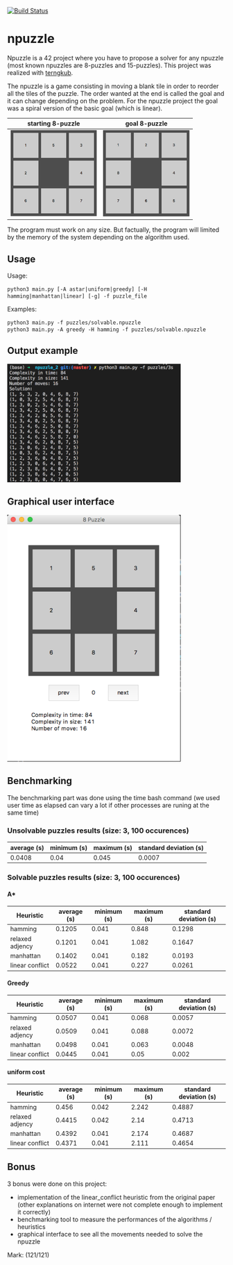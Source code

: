 [![Build Status](https://travis-ci.org/fxbabin/npuzzle.png)](https://travis-ci.org/fxbabin/npuzzle)

# npuzzle

Npuzzle is a 42 project where you have to propose a solver for any npuzzle (most known npuzzles are 8-puzzles and 15-puzzles). This project was realized with [terngkub](https://github.com/terngkub).

The npuzzle is a game consisting in moving a blank tile in order to reorder all the tiles of the puzzle. The order wanted at the end is called the goal and it can change depending on the problem. For the npuzzle project the goal was a spiral version of the basic goal (which is linear).

starting 8-puzzle             |  goal 8-puzzle
:-------------------------:|:-------------------------:
<img src="imgs/start_8puzzle.png" alt="drawing" width="200"/>  |  <img src="imgs/goal_8puzzle.png" alt="drawing" width="200"/>

The program must work on any size. But factually, the program will limited by the memory of the system depending on the algorithm used.

## Usage



Usage:
```
python3 main.py [-A astar|uniform|greedy] [-H hamming|manhattan|linear] [-g] -f puzzle_file
```

Examples:
```
python3 main.py -f puzzles/solvable.npuzzle
python3 main.py -A greedy -H hamming -f puzzles/solvable.npuzzle
```
## Output example

<img src="imgs/npuzzle_result.png" alt="drawing" width="400"/>

## Graphical user interface

<img src="imgs/nuzzle_gui.png" alt="drawing" width="400"/>

## Benchmarking

The benchmarking part was done using the time bash command (we used user time as elapsed can vary a lot if other processes are runing at the same time)

### Unsolvable puzzles results (size: 3, 100 occurences)

| average (s) | minimum (s) | maximum (s) | standard deviation (s) |
| -------- | -------------- | ----- | --- |
| 0.0408 | 0.04 | 0.045 | 0.0007 |

### Solvable puzzles results (size: 3, 100 occurences)

#### A*
 Heuristic | average (s) | minimum (s) | maximum (s) | standard deviation (s) |
| --------- | ----------- | ----------- | ----------- | ---------------------- |
| hamming   | 0.1205 | 0.041 | 0.848 | 0.1298 |
| relaxed adjency | 0.1201 | 0.041 | 1.082 | 0.1647 |
| manhattan | 0.1402 | 0.041 | 0.182 | 0.0193 |
| linear conflict | 0.0522 | 0.041 | 0.227 | 0.0261 |

#### Greedy
| Heuristic | average (s) | minimum (s) | maximum (s) | standard deviation (s) |
| --------- | ----------- | ----------- | ----------- | ---------------------- |
| hamming | 0.0507 | 0.041 | 0.068 | 0.0057 |
| relaxed adjency | 0.0509 | 0.041 | 0.088 | 0.0072 |
| manhattan | 0.0498 | 0.041 | 0.063 | 0.0048 |
| linear conflict | 0.0445 | 0.041 | 0.05 | 0.002 |

#### uniform cost

| Heuristic | average (s) | minimum (s) | maximum (s) | standard deviation (s) |
| --------- | ----------- | ----------- | ----------- | ---------------------- |
| hamming | 0.456 | 0.042 | 2.242 | 0.4887 |
| relaxed adjency | 0.4415 | 0.042 | 2.14 | 0.4713 |
| manhattan | 0.4392 | 0.041 | 2.174 | 0.4687 |
| linear conflict | 0.4371 | 0.041 | 2.111 | 0.4654 |

## Bonus

3 bonus were done on this project:
- implementation of the linear_conflict heuristic from the original paper (other explanations on internet were not complete enough to implement it correctly)
- benchmarking tool to measure the performances of the algorithms / heuristics
- graphical interface to see all the movements needed to solve the npuzzle

Mark: (121/121)
